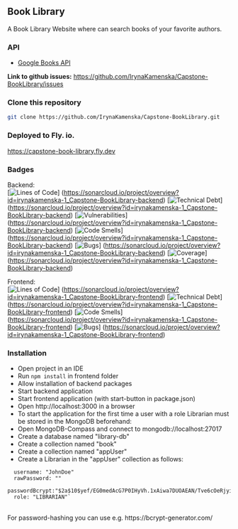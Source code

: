 <div >
  <h2>Book Library</h2>
  <p>A Book Library Website where can search books of your favorite authors. </p>
</div>

### API

- [Google Books API](https://developers.google.com/books/docs/v1/using)

**Link to github issues:**
https://github.com/IrynaKamenska/Capstone-BookLibrary/issues

### Clone this repository

```bash
git clone https://github.com/IrynaKamenska/Capstone-BookLibrary.git
```

### Deployed to Fly. io.
https://capstone-book-library.fly.dev


### Badges
Backend: <br>
[![Lines of Code](https://sonarcloud.io/api/project_badges/measure?project=irynakamenska-1_Capstone-BookLibrary-backend&metric=ncloc)]
(https://sonarcloud.io/project/overview?id=irynakamenska-1_Capstone-BookLibrary-backend)
[![Technical Debt](https://sonarcloud.io/api/project_badges/measure?project=irynakamenska-1_Capstone-BookLibrary-backend&metric=sqale_index)]
(https://sonarcloud.io/project/overview?id=irynakamenska-1_Capstone-BookLibrary-backend)
[![Vulnerabilities](https://sonarcloud.io/api/project_badges/measure?project=irynakamenska-1_Capstone-BookLibrary-backend&metric=vulnerabilities)]
(https://sonarcloud.io/project/overview?id=irynakamenska-1_Capstone-BookLibrary-backend)
[![Code Smells](https://sonarcloud.io/api/project_badges/measure?project=irynakamenska-1_Capstone-BookLibrary-backend&metric=code_smells)]
(https://sonarcloud.io/project/overview?id=irynakamenska-1_Capstone-BookLibrary-backend)
[![Bugs](https://sonarcloud.io/api/project_badges/measure?project=irynakamenska-1_Capstone-BookLibrary-backend&metric=bugs)]
(https://sonarcloud.io/project/overview?id=irynakamenska-1_Capstone-BookLibrary-backend)
[![Coverage](https://sonarcloud.io/api/project_badges/measure?project=irynakamenska-1_Capstone-BookLibrary-backend&metric=coverage)]
(https://sonarcloud.io/project/overview?id=irynakamenska-1_Capstone-BookLibrary-backend)
<br>


Frontend:<br>
[![Lines of Code](https://sonarcloud.io/api/project_badges/measure?project=irynakamenska-1_Capstone-BookLibrary-frontend&metric=ncloc)]
(https://sonarcloud.io/project/overview?id=irynakamenska-1_Capstone-BookLibrary-frontend)
[![Technical Debt](https://sonarcloud.io/api/project_badges/measure?project=irynakamenska-1_Capstone-BookLibrary-frontend&metric=sqale_index)]
(https://sonarcloud.io/project/overview?id=irynakamenska-1_Capstone-BookLibrary-frontend)
[![Code Smells](https://sonarcloud.io/api/project_badges/measure?project=irynakamenska-1_Capstone-BookLibrary-frontend&metric=code_smells)]
(https://sonarcloud.io/project/overview?id=irynakamenska-1_Capstone-BookLibrary-frontend)
[![Bugs](https://sonarcloud.io/api/project_badges/measure?project=irynakamenska-1_Capstone-BookLibrary-frontend&metric=bugs)]
(https://sonarcloud.io/project/overview?id=irynakamenska-1_Capstone-BookLibrary-frontend)


### Installation

- Open project in an IDE <br>
- Run `npm install` in frontend folder <br>
- Allow installation of backend packages <br>
- Start backend application <br>
- Start frontend application (with start-button in package.json)<br>
- Open http://localhost:3000 in a browser <br>
- To start the application for the first time a user with a role Librarian must be stored in the MongoDB beforehand:<br>
- Open MongoDB-Compass and connect to mongodb://localhost:27017<br>
- Create a database named "library-db"<br>
- Create a collection named "book"<br>
- Create a collection named "appUser"<br>
- Create a Librarian in the "appUser" collection as follows:<br>

``` _id: 6390cfae035b1f6382de17b7
  username: "JohnDoe"
  rawPassword: ""
  passwordBcrypt:"$2a$10$yef/EG0medAcG7P0IHyVh.1xAiwa7DUOAEAN/Tve6cOeRjyi2CioK"
  role: "LIBRARIAN"`
  ```

<br>
  For password-hashing you can use e.g. https://bcrypt-generator.com/<br>



